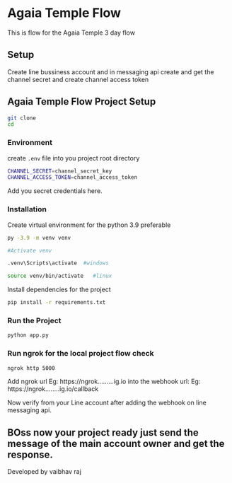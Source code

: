 # Agaia Temple Flow

This is flow for the Agaia Temple 3 day flow

## Setup
Create line bussiness account and in messaging api create and get the channel secret and create channel access token

## Agaia Temple Flow Project Setup

```bash
git clone
cd 
```
### Environment
create `.env` file into you project root directory

```bash
CHANNEL_SECRET=channel_secret_key
CHANNEL_ACCESS_TOKEN=channel_access_token
```

Add you secret credentials here.

### Installation
Create virtual environment for the python 3.9 preferable
```bash
py -3.9 -m venv venv

#Activate venv

.venv\Scripts\activate  #windows

source venv/bin/activate   #linux
```

Install dependencies for the project

```bash
pip install -r requirements.txt
```

### Run the Project

```bash
python app.py
```

### Run ngrok for the local project flow check
```bash
ngrok http 5000
```

Add ngrok url 
Eg: https://ngrok.........ig.io
into the webhook url:
Eg: https://ngrok........ig.io/callback

Now verify from your Line account after adding the webhook on line messaging api.

## BOss now your project ready just send the message of the main account owner and get the response.

Developed by vaibhav raj

